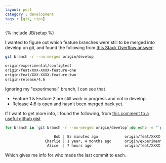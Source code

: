 ```yaml
---
layout: post
category : development
tags : [git, tips]
---
```


{% include JB/setup %}

I wanted to figure out which feature branches were still to be merged into develop on git, and found the following from [this Stack Overflow answer](https://stackoverflow.com/a/12276041/15667):

~~~bash
git branch -r --no-merged origin/develop

origin/experimental/configtest
origin/feat/XXX-XXXX-feature-one
origin/feat/XXX-XXXX-feature-two
origin/release/4.6
~~~

Ignoring my "experimenal" branch, I can see that
* Feature 1 & Feature 2 are still work in progress and not in develop.
* Release 4.6 is open and hasn't been merged back yet.

If I want to get more info, I found the following, from [this comment to a useful github gist](https://gist.github.com/l15n/3103708#gistcomment-3273142)

~~~bash
for branch in `git branch -r --no-merged origin/develop`;do echo -e "`git show --name-only --format="%>(25)%an | %<(25)%ar" $branch | head -n 1`" $branch; done | sort -r

                      Bob | 85 minutes ago            origin/feat/XXXX-feature-one
                  Charlie | 1 year, 4 months ago      origin/experimental/configtest
                   Alice  | 7 hours ago               origin/feat/XXXX-feature-two
~~~

Which gives me info for who made the last commit to each.

